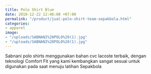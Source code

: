 ```yaml
---
title: Polo Shirt Blue
date: 2018-12-22 12:46:00 +07:00
permalink: "/product/jual-polo-shirt-team-sepakbola.html"
categories:
- apparel
image:
- "/uploads/SABNANI%20POLO%20(1).jpg"
- "/uploads/SABNANI%20POLO%20(1).jpg"
---
```


Sabnani polo shirts menggunakan bahan cvc lacoste terbaik, dengan teknologi Comfort Fit yang kami kembangkan sangat sesuai untuk digunakan pada saat menuju latihan Sepakbola